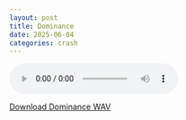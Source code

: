 ```yaml
---
layout: post
title: Dominance
date: 2025-06-04
categories: crash
---
```

<audio controls>
  <source src="/assets/audio/crash/Crash_Dominance_brumalsaito.wav" type="audio/wav">
</audio>
<p><a href="/assets/audio/crash/Crash_Dominance_brumalsaito.wav" download>Download Dominance WAV</a></p>